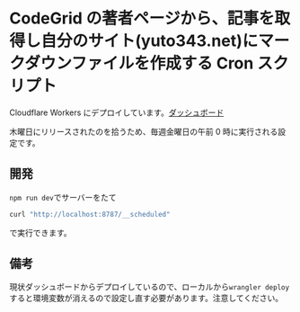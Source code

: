 # CodeGrid の著者ページから、記事を取得し自分のサイト(yuto343.net)にマークダウンファイルを作成する Cron スクリプト

Cloudflare Workers にデプロイしています。[ダッシュボード](https://dash.cloudflare.com/2a11aaa921226319ecbda9ad17bd734e/workers/services/view/add-codegrid-article-worker/production?versionFilter=all)

木曜日にリリースされたのを拾うため、毎週金曜日の午前 0 時に実行される設定です。

## 開発

`npm run dev`でサーバーをたて

```bash
curl "http://localhost:8787/__scheduled"
```

で実行できます。

## 備考

現状ダッシュボードからデプロイしているので、ローカルから`wrangler deploy`すると環境変数が消えるので設定し直す必要があります。注意してください。
